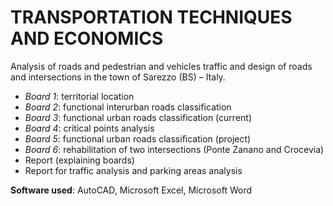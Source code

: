 ﻿# TRANSPORTATION TECHNIQUES AND ECONOMICS
Analysis of roads and pedestrian and vehicles traffic and design of roads and intersections in the town of Sarezzo (BS) – Italy.

- *Board 1*: territorial location
- *Board 2*: functional interurban roads classification 
- *Board 3*: functional urban roads classification (current)
- *Board 4*: critical points analysis
- *Board 5*: functional urban roads classification (project)
- *Board 6*: rehabilitation of two intersections (Ponte Zanano and Crocevia)
- Report (explaining boards)
- Report for traffic analysis and parking areas analysis

**Software used**: AutoCAD, Microsoft Excel, Microsoft Word

